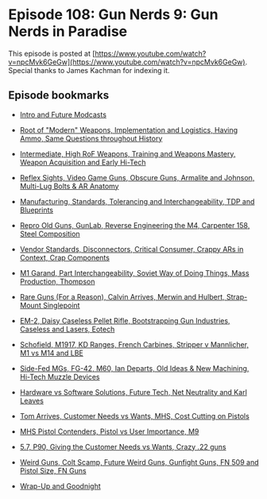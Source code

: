 
Episode 108: Gun Nerds 9: Gun Nerds in Paradise
============================================

This episode is posted at [https://www.youtube.com/watch?v=npcMvk6GeGw](https://www.youtube.com/watch?v=npcMvk6GeGw). Special thanks to
James Kachman for indexing it.

Episode bookmarks
---------------------

  * [Intro and Future Modcasts](https://www.youtube.com/watch?v=npcMvk6GeGw&t=0s)

  * [Root of "Modern" Weapons, Implementation and Logistics, Having Ammo, Same Questions throughout History](https://www.youtube.com/watch?v=npcMvk6GeGw&t=360s)

  * [Intermediate, High RoF Weapons, Training and Weapons Mastery, Weapon Acquisition and Early Hi-Tech](https://www.youtube.com/watch?v=npcMvk6GeGw&t=1110s)

  * [Reflex Sights, Video Game Guns, Obscure Guns, Armalite and Johnson, Multi-Lug Bolts & AR Anatomy](https://www.youtube.com/watch?v=npcMvk6GeGw&t=1700s)

  * [Manufacturing, Standards, Tolerancing and Interchangeability, TDP and Blueprints](https://www.youtube.com/watch?v=npcMvk6GeGw&t=2590s)

  * [Repro Old Guns, GunLab, Reverse Engineering the M4, Carpenter 158, Steel Composition](https://www.youtube.com/watch?v=npcMvk6GeGw&t=3435s)

  * [Vendor Standards, Disconnectors, Critical Consumer, Crappy ARs in Context, Crap Components](https://www.youtube.com/watch?v=npcMvk6GeGw&t=4115s)

  * [M1 Garand, Part Interchangeability, Soviet Way of Doing Things, Mass Production, Thompson](https://www.youtube.com/watch?v=npcMvk6GeGw&t=4740s)

  * [Rare Guns (For a Reason), Calvin Arrives, Merwin and Hulbert, Strap-Mount Singlepoint](https://www.youtube.com/watch?v=npcMvk6GeGw&t=5360s)

  * [EM-2, Daisy Caseless Pellet Rifle, Bootstrapping Gun Industries, Caseless and Lasers, Eotech](https://www.youtube.com/watch?v=npcMvk6GeGw&t=5877s)

  * [Schofield, M1917, KD Ranges, French Carbines, Stripper v Mannlicher, M1 vs M14 and LBE](https://www.youtube.com/watch?v=npcMvk6GeGw&t=6750s)

  * [Side-Fed MGs, FG-42, M60, Ian Departs, Old Ideas & New Machining, Hi-Tech Muzzle Devices](https://www.youtube.com/watch?v=npcMvk6GeGw&t=7791s)

  * [Hardware vs Software Solutions, Future Tech, Net Neutrality and Karl Leaves](https://www.youtube.com/watch?v=npcMvk6GeGw&t=8965s)

  * [Tom Arrives, Customer Needs vs Wants, MHS, Cost Cutting on Pistols](https://www.youtube.com/watch?v=npcMvk6GeGw&t=9745s)

  * [MHS Pistol Contenders, Pistol vs User Importance, M9](https://www.youtube.com/watch?v=npcMvk6GeGw&t=10663s)

  * [5.7, P90, Giving the Customer Needs vs Wants, Crazy .22 guns](https://www.youtube.com/watch?v=npcMvk6GeGw&t=11157s)

  * [Weird Guns, Colt Scamp, Future Weird Guns, Gunfight Guns, FN 509 and Pistol Size, FN Guns](https://www.youtube.com/watch?v=npcMvk6GeGw&t=12090s)

  * [Wrap-Up and Goodnight](https://www.youtube.com/watch?v=npcMvk6GeGw&t=13305s)
